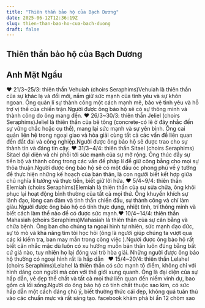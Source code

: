 ```yaml
---
title: "Thiên thần bảo hộ của Bạch Dương"
date: 2025-06-12T12:36:19Z
slug: thien-than-bao-ho-cua-bach-duong
draft: false
---
```


## Thiên thần bảo hộ của Bạch Dương

## Anh Mặt Ngầu

♥ 21/3~25/3: thiên thần Vehuiah (choirs Seraphims)​Vehuiah là thiên thần của sự khác lạ và đổi mới, nắm giữ sức mạnh của tình yêu và sự khôn ngoan. Ông quản lí sự thành công một cách mạnh mẽ, bảo vệ tình yêu và hỗ trợ vị thế của chiến trận.​Người được ông bảo hộ sẽ có sự thông minh và thành công do ông mang đến.​ 
♥ 26/3~30/3: thiên thần Jeliel (choirs Seraphims)​Jeliel là thiên thần của bê tông (concrete-có lẽ ở đây nhắc đến sự vững chắc ho​ặc cụ thể), mang lại sức mạnh và sự yên bình. Ông cai quản liên hệ trong ngoại giao và hòa giải cùng tất cả các vấn đề liên quan đến đất đai và công nghiệp.​Người được ông bảo hộ sẽ được trao cho sự thành tín và đáng tin cậy.​ ​♥ 31/3~4/4: thiên thần Sitael (choirs Seraphims)​Sitael đại diện và chi phối tới sức mạnh của sự mở rộng. Ông thúc đẩy sự tiến bộ và thành công trong các vấn đề pháp lí để giữ công bằng cho mọi sự thỏa thuận.​Người được ông bảo hộ sẽ có một đầu óc phong phú về ý tưởng để thực hiện những kế hoạch của bản thân, là con người biết kết hợp giữa chủ nghĩa lí tưởng và thực tiễn, biết giữ lời hứa.​ ​♥ 5/4~9/4: thiên thần Elemiah (choirs Seraphims)​Elemiah là thiên thần của sự sửa chữa, ông khôi phục lại hoạt động bình thường của tất cả mọi thứ. Ông khuyến khích sự lãnh đạo, lòng can đảm và tinh thần chiến đấu, sự thành công và chí làm giàu.​Người được ông bảo hộ có tính thực dụng, nhiệt tình, trí thông minh và biết cách làm thể nào để có được sức mạnh.​ ​♥ 10/4~14/4: thiên thần Mahasiah (choirs Seraphims)​Mahasiah là thiên thần của sự cân bằng và chữa bệnh. Ông ban cho chúng ta ngoại hình tự nhiên, sức mạnh đạo đức, sự tò mò và khả năng tìm tòi học hỏi (ông là người giúp chúng ta vượt qua các kì kiểm tra, ban may mắn trong công việc ).​Người được ông bảo hộ rất biết cân nhắc mặc dù luôn có xu hướng muốn bản thân luôn đúng bằng bất cứ giá nào, tuy nhiên họ lại đóng vai trò hòa giải. Những người được ông bảo hộ thường có ngoại hình rất là hấp dẫn ​ ​ ​♥ 15/4~20/4: thiên thần Lelahel (choirs Seraphims)​Lelahel là thiên thần có sức mạnh tô điểm, không chỉ với hình dáng con người mà còn với thế giới xung quanh. Ông là đại diện của sự hấp dẫn, vẻ đẹp thể chất và tất cả mọi thứ liên quan đến niềm vinh dự, bao gồm cả lối sống.​Người do ông bảo hộ có tính chất thuộc sao kim, có sức hấp dẫn một cách đáng chú ý, biết thưởng thức cái đẹp, không quá tuân thủ vào các chuẩn mực và rất sáng tạo.​ 
facebook khám phá bí ẩn 12 chòm sao